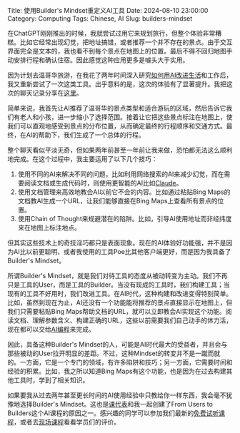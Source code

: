 Title: 使用Builder's Mindset重定义AI工具
Date: 2024-08-10 23:00:00
Category: Computing
Tags: Chinese, AI
Slug: builders-mindset

在ChatGPT刚刚推出的时候，我就尝试过用它来规划旅行，但整个体验非常糟糕。比如它经常出现幻觉，把地址搞错，或者推荐一个并不存在的景点。由于交互界面完全是文本的，我也看不到每个景点在地图上的位置。最后不得不回归地图手动安排行程和确认住宿。因此感觉这种应用更多是噱头大于实用。

因为计划去温哥华旅游，在我花了两年时间深入研究[如何用AI改进生活](/GPT-API-usage-creation.html)和工作后，我又重新尝试了一次这类工具。出乎意料的是，这次的体验有了显著提升。我把这次的聊天记录分享在[这里](https://poe.com/s/ujjVzzUJSMLPKlZ48O7w)。

简单来说，我首先让AI推荐了温哥华的景点类型和适合游玩的区域，然后告诉它我们有老人和小孩，进一步缩小了选择范围。接着让它把这些景点标注在地图上，使我们可以直观地感受到景点的分布位置，从而确定最终的行程顺序和交通方式。最终，在AI的帮助下，我们生成了一个总体的行程。

整个聊天看似平淡无奇，但如果两年前甚至一年前让我来做，恐怕都无法这么顺利地完成。在这个过程中，我主要运用了以下几个技巧：

1.	使用不同的AI来解决不同的问题，比如利用网络搜索的AI来减少幻觉，而在需要阅读文档或生成代码时，则使用更智能的AI比如[Claude](/poe.html)。
2.	使用文档管理来高效地教会AI以前它不会的内容。比如通过粘贴Bing Maps的文档教AI生成一个URL，让我们能够直接在Bing Maps上查看所有景点的位置。
3.	使用Chain of Thought来规避潜在的陷阱。比如，引导AI使用地址而非经纬度来在地图上标注地点。

但其实这些技术上的奇技淫巧都只是表面现象。现在的AI体验好功能强，并不是因为AI比以前更聪明，或者我使用的工具Poe比其他客户端更好，而是因为我具备了Builder's Mindset。

所谓Builder's Mindset，就是我们对待工具的态度从被动转变为主动。我们不再只是工具的User，而是工具的Builder。当没有现成的工具时，我们构建工具；当现有的工具不好用时，我们改进工具。在AI时代，这种构建和改进变得特别简单。比如，虽然到现在为止，AI还没有一个功能能将推荐的景点直接显示在地图上，但我们只需要粘贴Bing Maps帮助文档的URL，就可以立即教会AI实现这个功能。阅读文档、理解参数含义、构建正确的URL，这些以前需要我们自己动手的体力活，现在都可以交给[AI编程](/ai-comment-oriented-programming.html)来完成。

因此，具备这种Builder's Mindset的人，可能是AI时代最大的受益者，并且会与那些被动的User拉开明显的差距。不过，这种Mindset的转变并不是一蹴而就的。一方面，它是一个专门的领域，有许多陷阱和技巧；另一方面，它需要时间和经验的积累。比如，我之所以知道Bing Maps有这个功能，也是因为在过去构建其他工具时，学到了相关知识。

如果要我从过去两年甚至更长时间的AI使用经验中只教给你一样东西，我会毫不犹豫地选择Builder's Mindset。这也是[课代表](https://www.superlinear.academy/)和我一起创建了From Users to Builders这个AI课程的原因之一。感兴趣的同学可以参加我们最新的[免费试听课程](https://maven.com/p/36a1f5/level-up-team-productivity-with-personalized-ai-agents?utm_medium=ll_share_link&utm_source=instructor)，或者去[现场课程](https://maven.com/kedaibiao/genai/)看看学员们的评价。